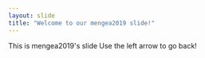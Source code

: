 ```yaml
---
layout: slide
title: "Welcome to our mengea2019 slide!"
---
```

This is mengea2019's slide
Use the left arrow to go back!
